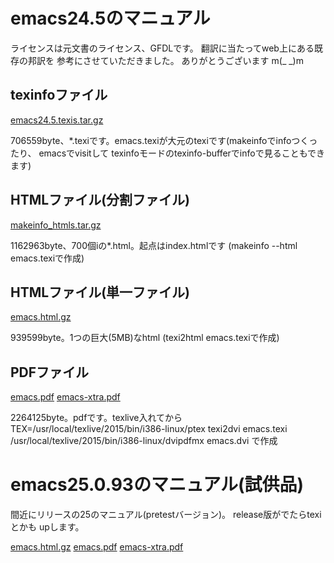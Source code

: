 # emacs24.5のマニュアル
ライセンスは元文書のライセンス、GFDLです。 翻訳に当たってweb上にある既存の邦訳を
参考にさせていただきました。 ありがとうございます m(_ _)m

## texinfoファイル
[emacs24.5.texis.tar.gz](http://ayatakesi.html.xdomain.jp/emacs/24.5/emacs24.5.texis.tar.gz)

706559byte、*.texiです。emacs.texiが大元のtexiです(makeinfoでinfoつくったり、
emacsでvisitして texinfoモードのtexinfo-bufferでinfoで見ることもできます)

## HTMLファイル(分割ファイル)
[makeinfo_htmls.tar.gz](http://ayatakesi.html.xdomain.jp/emacs/24.5/makeinfo_htmls.tar.gz)

1162963byte、700個iの*.html。起点はindex.htmlです
(makeinfo --html emacs.texiで作成)

## HTMLファイル(単一ファイル)
[emacs.html.gz](http://ayatakesi.html.xdomain.jp/emacs/24.5/emacs.html.gz)

939599byte。1つの巨大(5MB)なhtml
(texi2html emacs.texiで作成)

## PDFファイル
[emacs.pdf](http://ayatakesi.html.xdomain.jp/emacs/24.5/emacs.pdf)
[emacs-xtra.pdf](http://ayatakesi.html.xdomain.jp/emacs/25.0.93/emacs-xtra.pdf)

2264125byte。pdfです。texlive入れてから
TEX=/usr/local/texlive/2015/bin/i386-linux/ptex texi2dvi emacs.texi
/usr/local/texlive/2015/bin/i386-linux/dvipdfmx emacs.dvi
で作成

# emacs25.0.93のマニュアル(試供品)

間近にリリースの25のマニュアル(pretestバージョン)。 release版がでたらtexiとかも
upします。

[emacs.html.gz](http://ayatakesi.html.xdomain.jp/emacs/25.0.93/emacs.html.gz)
[emacs.pdf](http://ayatakesi.html.xdomain.jp/emacs/25.0.93/emacs.pdf)
[emacs-xtra.pdf](http://ayatakesi.html.xdomain.jp/emacs/25.0.93/emacs-xtra.pdf)
